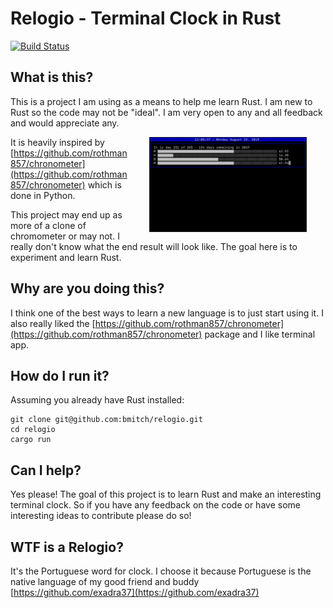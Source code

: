 
# Relogio - Terminal Clock in Rust

[![Build Status](https://travis-ci.org/bmitch/relogio.svg?branch=master)](https://travis-ci.org/bmitch/relogio)

## What is this?
This is a project I am using as a means to help me learn Rust. I am new to Rust so the code may not be "ideal". I am very open to any and all feedback and would appreciate any.

<img src="./screenshot.png" align="right" height="50%" hspace="30px" max-width="30%" width="50%"  />

It is heavily inspired by [https://github.com/rothman857/chronometer](https://github.com/rothman857/chronometer) which is done in Python.

This project may end up as more of a clone of chromometer or may not. I really don't know what the end result will look like. The goal here is to experiment and learn Rust.

## Why are you doing this?
I think one of the best ways to learn a new language is to just start using it. I also really liked the [https://github.com/rothman857/chronometer](https://github.com/rothman857/chronometer) package and I like terminal app.

## How do I run it?
Assuming you already have Rust installed:
```
git clone git@github.com:bmitch/relogio.git
cd relogio
cargo run
```

## Can I help?
Yes please! The goal of this project is to learn Rust and make an interesting terminal clock. So if you have any feedback on the code or have some interesting ideas to contribute please do so!

## WTF is a Relogio?
It's the Portuguese word for clock. I choose it because Portuguese is the native language of my good friend and buddy [https://github.com/exadra37](https://github.com/exadra37)